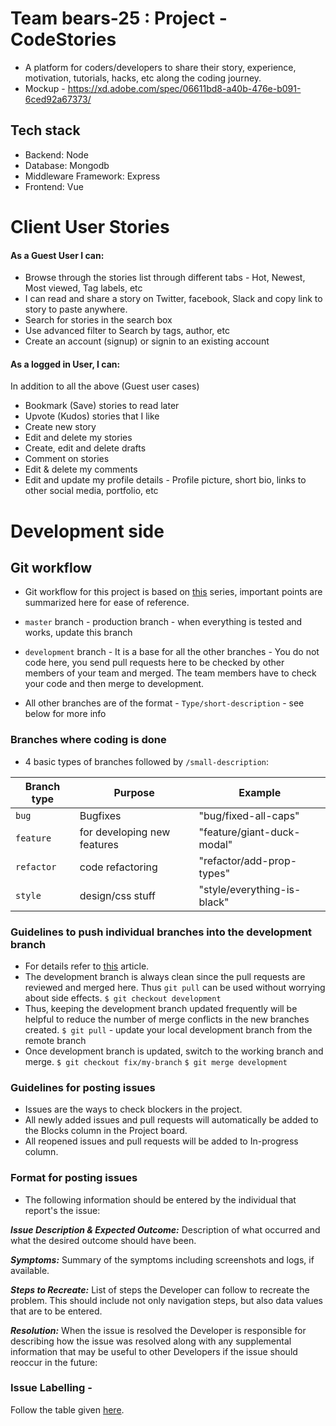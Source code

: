 # Team bears-25 : Project - CodeStories

* A platform for coders/developers to share their story, experience, motivation, tutorials, hacks, etc along the coding journey.
* Mockup - https://xd.adobe.com/spec/06611bd8-a40b-476e-b091-6ced92a67373/

## Tech stack

* Backend: Node
* Database: Mongodb
* Middleware Framework: Express
* Frontend: Vue

# Client User Stories

#### As a Guest User I can:

* Browse through the stories list through different tabs - Hot, Newest, Most viewed, Tag labels, etc
* I can read and share a story on Twitter, facebook, Slack and copy link to story to paste anywhere. 
* Search for stories in the search box
* Use advanced filter to Search by tags, author, etc
* Create an account (signup) or signin to an existing account

#### As a logged in User, I can:

In addition to all the above (Guest user cases)
* Bookmark (Save) stories to read later
* Upvote (Kudos) stories that I like
* Create new story
* Edit and delete my stories
* Create, edit and delete drafts
* Comment on stories
* Edit & delete my comments
* Edit and update my profile details - Profile picture, short bio, links to other social media, portfolio, etc

# Development side

## Git workflow

* Git workflow for this project is based on [this](https://medium.com/@francesco.agnoletto/how-to-not-f-up-your-local-files-with-git-part-1-e0756c88fd3c) series, important points are summarized here for ease of reference.

* `master` branch - production branch - when everything is tested and works, update this branch
* `development` branch - It is a base for all the other branches - You do not code here, you send pull requests here to be checked by other members of your team and merged. The team members have to check your code and then merge to development.
* All other branches are of the format - `Type/short-description` - see below for more info

### Branches where coding is done 

* 4 basic types of branches followed by `/small-description`:

| Branch type | Purpose | Example
| ----------- | ------- | -------|
| `bug` | Bugfixes | "bug/fixed-all-caps"
| `feature` | for developing new features | "feature/giant-duck-modal"
| `refactor` | code refactoring | "refactor/add-prop-types"
| `style` | design/css stuff | "style/everything-is-black"

### Guidelines to push individual branches into the development branch

* For details refer to [this](https://medium.com/@francesco.agnoletto/how-to-not-f-up-your-local-files-with-git-part-2-fc4e243be02a) article.
* The development branch is always clean since the pull requests are reviewed and merged here. Thus `git pull` can be used without worrying about side effects. 
`$ git checkout development`
* Thus, keeping the development branch updated frequently will be helpful to reduce the number of merge conflicts in the new branches created.
`$ git pull` - update your local development branch from the remote branch 
* Once development branch is updated, switch to the working branch and merge.
`$ git checkout fix/my-branch`
`$ git merge development`

### Guidelines for posting issues

* Issues are the ways to check blockers in the project.
* All newly added issues and pull requests will automatically be added to the Blocks column in the Project board.
* All reopened issues and pull requests will be added to In-progress column.

### Format for posting issues

* The following information should be entered by the individual that report's the issue:

**_Issue Description & Expected Outcome:_** Description of what occurred and what the desired outcome should have been.

**_Symptoms:_** Summary of the symptoms including screenshots and logs, if available.

**_Steps to Recreate:_** List of steps the Developer can follow to recreate the problem. This should include not only navigation steps, but also data values that are to be entered.

**_Resolution:_** When the issue is resolved the Developer is responsible for describing how the issue was resolved along with any supplemental information that may be useful to other Developers if the issue should reoccur in the future:

### Issue Labelling - 
Follow the table given [here](https://github.com/Chingu-cohorts/pmrok/wiki/Getting-Started:-Issue-Reporting-and-Tracking#the-importance-of-labels).










